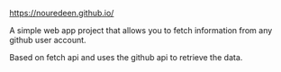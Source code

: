https://nouredeen.github.io/

A simple web app project that allows you to fetch information from any github user account.

Based on fetch api and uses the github api to retrieve the data.
